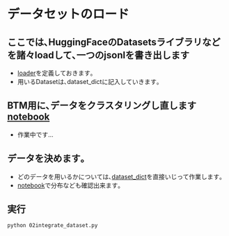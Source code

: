 # データセットのロード
## ここでは､HuggingFaceのDatasetsライブラリなどを諸々loadして､一つのjsonlを書き出します
- [loader](./src/loaders.py)を定義しておきます｡
- 用いるDatasetは､dataset_dictに記入していきます｡

## BTM用に､データをクラスタリングし直します [notebook](./00reclustering.ipynb)
- 作業中です...

## データを決めます｡
- どのデータを用いるかについては､[dataset_dict](./dataset_dict.py)を直接いじって作業します｡
- [notebook](./01check_distribution.ipynb)で分布なども確認出来ます｡

## 実行
~~~
python 02integrate_dataset.py
~~~
